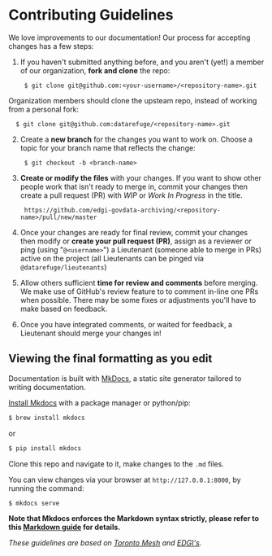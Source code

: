 # Contributing Guidelines

We love improvements to our documentation! Our process for accepting changes has a few steps:

1. If you haven't submitted anything before, and you aren't (yet!) a member of our organization, **fork and clone** the repo:

        $ git clone git@github.com:<your-username>/<repository-name>.git

  Organization members should clone the upsteam repo, instead of working from a personal fork:

      $ git clone git@github.com:datarefuge/<repository-name>.git

2. Create a **new branch** for the changes you want to work on. Choose a topic for your branch name that reflects the change:

        $ git checkout -b <branch-name>

3. **Create or modify the files** with your changes. If you want to show other people work that isn't ready to merge in, commit your changes then create a pull request (PR) with _WIP_ or _Work In Progress_ in the title.

        https://github.com/edgi-govdata-archiving/<repository-name>/pull/new/master

4. Once your changes are ready for final review, commit your changes then modify or **create your pull request (PR)**, assign as a reviewer or ping (using "`@<username>`") a Lieutenant (someone able to merge in PRs) active on the project (all Lieutenants can be pinged via `@datarefuge/lieutenants`)

5. Allow others sufficient **time for review and comments** before merging. We make use of GitHub's review feature to to comment in-line one PRs when possible. There may be some fixes or adjustments you'll have to make based on feedback.

6. Once you have integrated comments, or waited for feedback, a Lieutenant should merge your changes in!


## Viewing the final formatting as you edit

Documentation is built with [MkDocs](http://www.mkdocs.org/), a static site generator tailored to writing documentation. 

[Install Mkdocs](http://www.mkdocs.org/#installation) with a package manager or python/pip:

```sh
$ brew install mkdocs
```
or
```sh
$ pip install mkdocs
```

Clone this repo and navigate to it, make changes to the `.md` files. 

You can view changes via your browser at `http://127.0.0.1:8000`, by running the command:

```sh
$ mkdocs serve
```

**Note that Mkdocs enforces the Markdown syntax strictly, please refer to this [Markdown guide](https://guides.github.com/features/mastering-markdown/) for details.**





_These guidelines are based on [Toronto Mesh](https://github.com/tomeshnet) and [EDGI's](https://github.com/edgi-govdata-archiving)._
